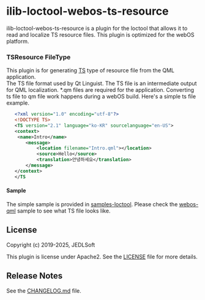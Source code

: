 # ilib-loctool-webos-ts-resource
ilib-loctool-webos-ts-resource is a plugin for the loctool that
allows it to read and localize TS resource files. This plugin is optimized for the webOS platform.

### TSResource FileType
This plugin is for generating [TS](https://doc.qt.io/qt-6/linguist-ts-file-format.html) type of resource file from the QML application.   
The TS file format used by Qt Linguist. The TS file is an intermediate output for QML localization. *.qm files are required for the application. Converting ts file to qm file work happens during a webOS build. Here's a simple ts file example.
```xml
   <?xml version="1.0" encoding="utf-8"?>
   <!DOCTYPE TS>
   <TS version="2.1" language="ko-KR" sourcelanguage="en-US">
   <context>
    <name>Intro</name>
       <message>
           <location filename="Intro.qml"></location>
           <source>Hello</source>
           <translation>안녕하세요</translation>
       </message>
   </context>
   </TS
```

#### Sample
The simple sample is provided in [samples-loctool](https://github.com/iLib-js/ilib-mono-webos/tree/main/packages/samples-loctool).
Please check the [webos-qml](https://github.com/iLib-js/ilib-mono-webos/tree/main/packages/samples-loctool/webos-qml) sample to see what TS file looks like.

## License

Copyright (c) 2019-2025, JEDLSoft

This plugin is license under Apache2. See the [LICENSE](https://github.com/iLib-js/ilib-mono-webos/blob/main/packages/ilib-loctool-webos-ts-resource/LICENSE)
file for more details.

## Release Notes

See the [CHANGELOG.md](https://github.com/iLib-js/ilib-mono-webos/blob/main/packages/ilib-loctool-webos-ts-resource/CHANGELOG.md) file.
